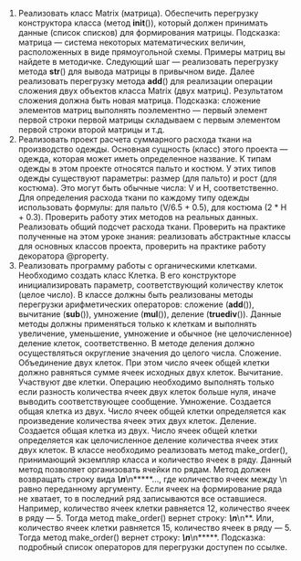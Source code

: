 1. Реализовать класс Matrix (матрица). 
    Обеспечить перегрузку конструктора класса (метод __init__()), который должен принимать данные (список списков) для формирования матрицы.
        Подсказка: матрица — система некоторых математических величин, расположенных в виде прямоугольной схемы.
        Примеры матриц вы найдете в методичке.
    Следующий шаг — реализовать перегрузку метода __str__() для вывода матрицы в привычном виде.
    Далее реализовать перегрузку метода __add__() для реализации операции сложения двух объектов класса Matrix (двух матриц). 
        Результатом сложения должна быть новая матрица.
        Подсказка: сложение элементов матриц выполнять поэлементно — первый элемент первой строки первой матрицы складываем с первым элементом первой строки второй матрицы и т.д.
2. Реализовать проект расчета суммарного расхода ткани на производство одежды. 
    Основная сущность (класс) этого проекта — одежда, которая может иметь определенное название. 
    К типам одежды в этом проекте относятся пальто и костюм. 
    У этих типов одежды существуют параметры: размер (для пальто) и рост (для костюма). 
    Это могут быть обычные числа: V и H, соответственно.
    Для определения расхода ткани по каждому типу одежды использовать формулы: для пальто (V/6.5 + 0.5), для костюма (2 * H + 0.3). 
    Проверить работу этих методов на реальных данных.
    Реализовать общий подсчет расхода ткани. 
    Проверить на практике полученные на этом уроке знания: реализовать абстрактные классы для основных классов проекта, проверить на практике работу декоратора @property.
3. Реализовать программу работы с органическими клетками. 
    Необходимо создать класс Клетка. 
    В его конструкторе инициализировать параметр, соответствующий количеству клеток (целое число). 
    В классе должны быть реализованы методы перегрузки арифметических операторов: сложение (__add__()), вычитание (__sub__()), умножение (__mul__()), деление (__truediv__()).
    Данные методы должны применяться только к клеткам и выполнять увеличение, уменьшение, умножение и обычное (не целочисленное) деление клеток, соответственно. 
    В методе деления должно осуществляться округление значения до целого числа.
    Сложение. 
        Объединение двух клеток. 
        При этом число ячеек общей клетки должно равняться сумме ячеек исходных двух клеток.
    Вычитание. 
        Участвуют две клетки. 
        Операцию необходимо выполнять только если разность количества ячеек двух клеток больше нуля, иначе выводить соответствующее сообщение.
    Умножение. 
        Создается общая клетка из двух. 
        Число ячеек общей клетки определяется как произведение количества ячеек этих двух клеток.
    Деление. 
        Создается общая клетка из двух. 
        Число ячеек общей клетки определяется как целочисленное деление количества ячеек этих двух клеток.
    В классе необходимо реализовать метод make_order(), принимающий экземпляр класса и количество ячеек в ряду. 
        Данный метод позволяет организовать ячейки по рядам.
        Метод должен возвращать строку вида *****\n*****\n*****..., где количество ячеек между \n равно переданному аргументу. 
        Если ячеек на формирование ряда не хватает, то в последний ряд записываются все оставшиеся.
        Например, количество ячеек клетки равняется 12, количество ячеек в ряду — 5. Тогда метод make_order() вернет строку: *****\n*****\n**.
        Или, количество ячеек клетки равняется 15, количество ячеек в ряду — 5. Тогда метод make_order() вернет строку: *****\n*****\n*****.
            Подсказка: подробный список операторов для перегрузки доступен по ссылке.